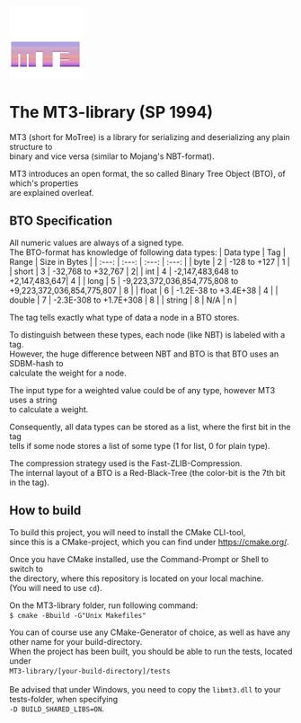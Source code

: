 <p align="left">
  <img src="assets/mt3.png" width="128" height="128">
</p>

# The MT3-library (SP 1994)
MT3 (short for MoTree) is a library for serializing and deserializing any plain structure to\
binary and vice versa (similar to Mojang's NBT-format).

MT3 introduces an open format, the so called Binary Tree Object (BTO), of which's properties\
are explained overleaf.

## BTO Specification
All numeric values are always of a signed type.\
The BTO-format has knowledge of following data types:
| Data type | Tag | Range | Size in Bytes |
| :---: | :---: | :---: | :---: |
| byte | 2 | -128 to +127 | 1 |
| short | 3 | -32,768 to +32,767 | 2|
| int | 4 | -2,147,483,648 to +2,147,483,647| 4 |
| long | 5 | -9,223,372,036,854,775,808 to +9,223,372,036,854,775,807 | 8 |
| float | 6 | -1.2E-38 to +3.4E+38 | 4 | 
| double | 7 | -2.3E-308 to +1.7E+308 | 8 |
| string | 8 | N/A | n |

The tag tells exactly what type of data a node in a BTO stores.

To distinguish between these types, each node (like NBT) is labeled with a tag.\
However, the huge difference between NBT and BTO is that BTO uses an SDBM-hash to\
calculate the weight for a node.

The input type for a weighted value could be of any type, however MT3 uses a string\
to calculate a weight.

Consequently, all data types can be stored as a list, where the first bit in the tag\
tells if some node stores a list of some type (1 for list, 0 for plain type).

The compression strategy used is the Fast-ZLIB-Compression.\
The internal layout of a BTO is a Red-Black-Tree (the color-bit is the 7th bit in the tag).

## How to build
To build this project, you will need to install the CMake CLI-tool,\
since this is a CMake-project, which you can find under https://cmake.org/.

Once you have CMake installed, use the Command-Prompt or Shell to switch to\
the directory, where this repository is located on your local machine.\
(You will need to use ```cd```).

On the MT3-library folder, run following command:\
```$ cmake -Bbuild -G"Unix Makefiles"```

You can of course use any CMake-Generator of choice, as well as have any other name for your build-directory.\
When the project has been built, you should be able to run the tests, located under\
```MT3-library/[your-build-directory]/tests```\
\
Be advised that under Windows, you need to copy the ```libmt3.dll``` to your tests-folder, when specifying\
```-D BUILD_SHARED_LIBS=ON```.
